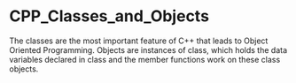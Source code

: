 # CPP_Classes_and_Objects
The classes are the most important feature of C++ that leads to Object Oriented Programming. Objects are instances of class, which holds the data variables declared in class and the member functions work on these class objects.

